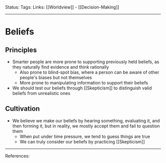 Status:
Tags:
Links: [[Worldview]] - [[Decision-Making]]
___
# Beliefs
## Principles
- Smarter people are more prone to supporting previously held beliefs, as they naturally find evidence and think rationally
	- Also prone to blind-spot bias, where a person can be aware of other people's biases but not themselves
	- More prone to manipulating information to support their beliefs
- We should test our beliefs through [[Skepticism]] to distinguish valid beliefs from unrealistic ones
## Cultivation
- We believe we make our beliefs by hearing something, evaluating it, and then forming it, but in reality, we mostly accept them and fail to question them
	- When put under time pressure, we tend to guess things are true
	- We can truly consider our beliefs by practicing [[Skepticism]]
___
References: